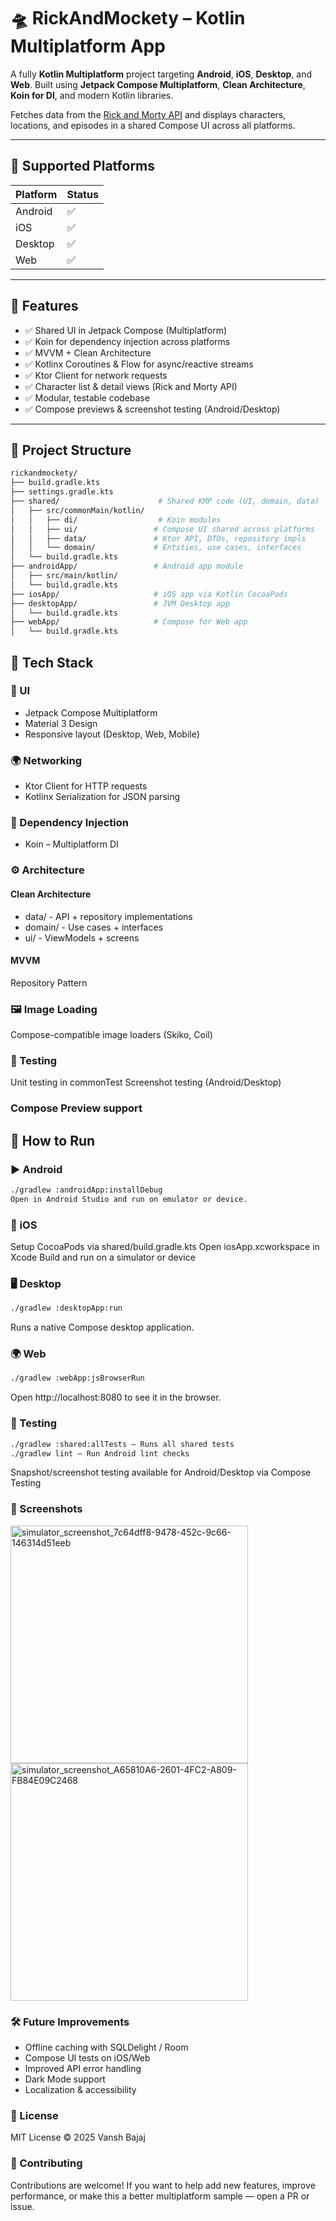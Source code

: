 # 🛸 RickAndMockety – Kotlin Multiplatform App

A fully **Kotlin Multiplatform** project targeting **Android**, **iOS**, **Desktop**, and **Web**. Built using **Jetpack Compose Multiplatform**, **Clean Architecture**, **Koin for DI**, and modern Kotlin libraries.

Fetches data from the [Rick and Morty API](https://rickandmortyapi.com/) and displays characters, locations, and episodes in a shared Compose UI across all platforms.

---

## 📱 Supported Platforms

| Platform | Status |
|----------|--------|
| Android  | ✅     |
| iOS      | ✅     |
| Desktop  | ✅     |
| Web      | ✅     |

---

## 🌟 Features

- ✅ Shared UI in Jetpack Compose (Multiplatform)
- ✅ Koin for dependency injection across platforms
- ✅ MVVM + Clean Architecture
- ✅ Kotlinx Coroutines & Flow for async/reactive streams
- ✅ Ktor Client for network requests
- ✅ Character list & detail views (Rick and Morty API)
- ✅ Modular, testable codebase
- ✅ Compose previews & screenshot testing (Android/Desktop)

---

## 📂 Project Structure

```bash
rickandmockety/
├── build.gradle.kts
├── settings.gradle.kts
├── shared/                      # Shared KMP code (UI, domain, data)
│   ├── src/commonMain/kotlin/
│   │   ├── di/                  # Koin modules
│   │   ├── ui/                 # Compose UI shared across platforms
│   │   ├── data/               # Ktor API, DTOs, repository impls
│   │   └── domain/             # Entities, use cases, interfaces
│   └── build.gradle.kts
├── androidApp/                 # Android app module
│   ├── src/main/kotlin/
│   └── build.gradle.kts
├── iosApp/                     # iOS app via Kotlin CocoaPods
├── desktopApp/                 # JVM Desktop app
│   └── build.gradle.kts
├── webApp/                     # Compose for Web app
│   └── build.gradle.kts
```

## 🔧 Tech Stack
### 🎨 UI
- Jetpack Compose Multiplatform
- Material 3 Design
- Responsive layout (Desktop, Web, Mobile)

### 🌍 Networking
- Ktor Client for HTTP requests
- Kotlinx Serialization for JSON parsing

### 💉 Dependency Injection
- Koin – Multiplatform DI

### ⚙️ Architecture
#### Clean Architecture
- data/ - API + repository implementations
- domain/ - Use cases + interfaces
- ui/ - ViewModels + screens

#### MVVM
Repository Pattern

### 🖼️ Image Loading
Compose-compatible image loaders (Skiko, Coil)

### 🧪 Testing
Unit testing in commonTest
Screenshot testing (Android/Desktop)

### Compose Preview support

## 🚀 How to Run
### ▶️ Android
```bash
./gradlew :androidApp:installDebug
Open in Android Studio and run on emulator or device.
```

### 🍏 iOS
Setup CocoaPods via shared/build.gradle.kts
Open iosApp.xcworkspace in Xcode
Build and run on a simulator or device

### 🖥️ Desktop
```bash
./gradlew :desktopApp:run
```
Runs a native Compose desktop application.

### 🌍 Web
```bash
./gradlew :webApp:jsBrowserRun
```
Open http://localhost:8080 to see it in the browser.

### 🧪 Testing
```bash
./gradlew :shared:allTests – Runs all shared tests
./gradlew lint – Run Android lint checks
```
Snapshot/screenshot testing available for Android/Desktop via Compose Testing

### 📸 Screenshots
<img width="380" alt="simulator_screenshot_7c64dff8-9478-452c-9c66-146314d51eeb" src="https://github.com/user-attachments/assets/7c64dff8-9478-452c-9c66-146314d51eeb" />
<img width="380" alt="simulator_screenshot_A65810A6-2601-4FC2-A809-FB84E09C2468" src="https://github.com/user-attachments/assets/1091d40f-438f-49db-ae34-32e1ef8cbb1a" />


### 🛠 Future Improvements
 - Offline caching with SQLDelight / Room
 - Compose UI tests on iOS/Web
 - Improved API error handling
 - Dark Mode support
 - Localization & accessibility

### 📜 License
MIT License © 2025 Vansh Bajaj

### 🤝 Contributing
Contributions are welcome! If you want to help add new features, improve performance, or make this a better multiplatform sample — open a PR or issue.

